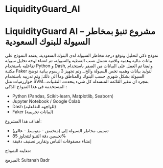 # LiquidityGuard_AI

# LiquidityGuard AI – مشروع تنبؤ بمخاطر السيولة للبنوك السعودية
نموذج ذكي لتحليل وتوقع درجة مخاطر السيولة لدى البنوك السعودية. يعتمد النموذج على بيانات مالية وهمية واقعية تشمل نسب التغطية والسيولة، تم انشاء لوحة تحليل سيولة تفاعليه باستخدام Python و Dash, وايضا تم العمل على البيانات من الصفر باستخدام مكتبة Faker لتوليد بيانات وهميه تخص السيولة والخ...وتم تجهيز 3 رسوم بيانية توضح السيولة بشكل شهري حسب البنوك والمناطق وما الى ذلك; وتم تدريبه باستخدام خوارزميات مثل SVM...بمجرد ان تتغير القائمة المنسدله كل شيء يتحدث.
التقنيات المستخدمة في هذا النموذج الذكي :
- Python (Pandas, Scikit-learn, Matplotlib, Seaborn)
- Jupyter Notebook / Google Colab
- Dash (للواجهة التفاعلية)
- Faker (لبيانات تجريبية)

أهداف هذا المشروع:
- تصنيف مخاطر السيولة إلى (منخفض - متوسط - عالي)
- تحسين دقة التنبؤ لتتجاوز 85%
- إنشاء مصفوفات التباس وتقارير تصنيف دقيقة


معاينة النموذج:




المبرمج:
Sultanah Badr 

